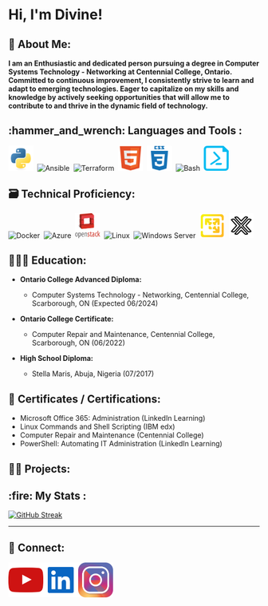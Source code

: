 <h1>Hi, I'm Divine!</h1>

<h2>📂 About Me: </h2>

<b> I am an Enthusiastic and dedicated person pursuing a degree in Computer Systems Technology - Networking at Centennial College, Ontario. Committed to continuous improvement, I consistently strive to learn and adapt to emerging technologies. Eager to capitalize on my skills and knowledge by actively seeking opportunities that will allow me to contribute to and thrive in the dynamic field of technology. </b>

<h2> :hammer_and_wrench: Languages and Tools : </h2>
<div>
  <img src="https://github.com/devicons/devicon/blob/master/icons/python/python-original.svg" title="Python" alt="Python" width="50" height="50"/>&nbsp;
  <img src="https://cdn.jsdelivr.net/gh/devicons/devicon/icons/ansible/ansible-original-wordmark.svg" title="Ansible" alt="Ansible" width="50" height="50"/>&nbsp;
  <img src="https://cdn.jsdelivr.net/gh/devicons/devicon/icons/terraform/terraform-original-wordmark.svg" title="Terraform" alt="Terraform" width="50" height="50"/>&nbsp;
  <img src="https://github.com/devicons/devicon/blob/master/icons/html5/html5-original.svg" title="HTML5" alt="HTML" width="50" height="50"/>&nbsp;
  <img src="https://github.com/devicons/devicon/blob/master/icons/css3/css3-plain-wordmark.svg" title="CSS3" alt="CSS" width="50" height="50"/>&nbsp;
  <img src="https://cdn.jsdelivr.net/gh/devicons/devicon/icons/bash/bash-plain.svg" title="Bash" alt="Bash" width="50" height="50"/>&nbsp;
  <img src="https://github.com/LordED3/icons-for-projects/blob/main/SVG/powershell-file.svg" title="PowerShell" alt="PowerShell" width="50" height="50"/>&nbsp;
</div>
 <h2> 🗃️ Technical Proficiency:</h2>
 <div>
  <img src="https://cdn.jsdelivr.net/gh/devicons/devicon/icons/docker/docker-original-wordmark.svg" title="Docker" alt="Docker" width="50" height="50"/>&nbsp;
  <img src="https://cdn.jsdelivr.net/gh/devicons/devicon/icons/azure/azure-original.svg" title="Azure" alt="Azure" width="50" height="50"/>&nbsp;
  <img src="https://github.com/LordED3/icons-for-projects/blob/main/SVG/openstack.svg" title="OpenStack" alt="OpenStack" width="50" height="50"/>&nbsp;
  <img src="https://cdn.jsdelivr.net/gh/devicons/devicon/icons/linux/linux-original.svg" title="Linux" alt="Linux" width="50" height="50"/>&nbsp;
  <img src="https://cdn.jsdelivr.net/gh/devicons/devicon/icons/windows8/windows8-original.svg" title="Windows Server" alt="Windows Server" width="50" height="50"/>&nbsp;
  <img src="https://github.com/LordED3/icons-for-projects/blob/main/SVG/vmware.svg" title="VMware esxi" alt="VMware esxi" width="50" height="50"/>&nbsp;
  <img src="https://github.com/LordED3/icons-for-projects/blob/main/SVG/proxmox.svg" title="Proxmox" alt="Proxmox" width="50" height="50"/>&nbsp;
 </div>


## 👨🏽‍🎓 Education:

- **Ontario College Advanced Diploma:**
  - Computer Systems Technology - Networking, Centennial College, Scarborough, ON (Expected 06/2024)

- **Ontario College Certificate:**
  - Computer Repair and Maintenance, Centennial College, Scarborough, ON (06/2022)

- **High School Diploma:**
  - Stella Maris, Abuja, Nigeria (07/2017)


## 🧾 Certificates / Certifications:

- Microsoft Office 365: Administration (LinkedIn Learning)
- Linux Commands and Shell Scripting (IBM edx)
- Computer Repair and Maintenance (Centennial College)
- PowerShell: Automating IT Administration (LinkedIn Learning)



<h2>👷🏻 Projects: </h2>


<h2>:fire: My Stats : </h2>

[![GitHub Streak](https://streak-stats.demolab.com?user=LordED3&theme=tokyonight&hide_border=true&mode=weekly)](https://git.io/streak-stats)


---



<h2> 📡 Connect:</h2>

[<img align="left" alt="YouTube" width="70px" src="https://github.com/LordED3/icons-for-projects/blob/main/SVG/youtube-color-svgrepo-com.svg" />][youtube]
[<img align="left" alt="LinkedIn" width="70px" src="https://github.com/LordED3/icons-for-projects/blob/main/SVG/linkedin-svgrepo-com.svg" />][linkedin]
[<img align="left" alt="Instagram" width="70px" src="https://github.com/LordED3/icons-for-projects/blob/main/SVG/instagram-svgrepo-com.svg" />][instagram]


[youtube]: https://www.youtube.com/channel/UC5kdtxmOyF4SSxdSTkzhv_w
[instagram]: https://www.instagram.com/divine.c.ekpe/
[linkedin]: https://www.linkedin.com/in/divine-ekpe/

<!--
**** is a ✨ _special_ ✨ repository because its `README.md` (this file) appears on your GitHub profile.

Here are some ideas to get you started:

- 🔭 I’m currently working on ...
- 🌱 I’m currently learning ...
- 👯 I’m looking to collaborate on ...
- 🤔 I’m looking for help with ...
- 💬 Ask me about ...
- 📫 How to reach me: ...
- 😄 Pronouns: ...
- ⚡ Fun fact: ...
-->
<!-- - <b>Data Structures and Algorithms Practice (AlgoExpert)</b>
  - [Praciting DS & Algos in Python](https://github.com/joshmadakor1/Algorithms-Practice)
- <b>Full Stack Web App (React, NodeJS, Azure, and Machine Learning Components)</b>
  - [Image Analysis Middleware](https://github.com/joshmadakor1/4chan-Image-Analysis-Middleware-C964) <b><i>(Potentially NSFW)</b></i>
- <b>PowerShell</b>
  - [Windows EventLog: Failed RDP Logins Source IP to full GeoData Conversion](https://github.com/joshmadakor1/Sentinel-Lab)
  - [JWipe (Disk Wiping Utility)](https://github.com/joshmadakor1/Jwipe.PowerShell)
  - [Active Directory Bulk User Creation](https://github.com/joshmadakor1/AD_PS)
  - [FIM (File Integrity Monitor)](https://github.com/joshmadakor1/PowerShell-Integrity-FIM)
- <b>C# (.NET Desktop Applications)</b>
  - [Ransomware Proof of Concept (Encrypter)](https://github.com/joshmadakor1/EncrypterPOC)
  - [Ransomware Proof of Concept (Decrypter)](https://github.com/joshmadakor1/DecrypterPOC)
  - [Keylogger with Email Capability](https://github.com/joshmadakor1/Key-Logger-With-Email)
- <b>Python</b>
  - [Package Delivery Application (Datastructures and Algorithms Demo)](https://github.com/joshmadakor1/Package-Delivery-Pathfinding-Algorithm)
    -->
